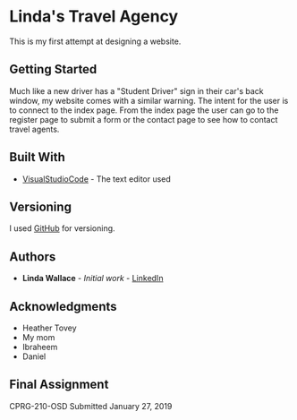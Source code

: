 # Linda's Travel Agency

This is my first attempt at designing a website.

## Getting Started

Much like a new driver has a "Student Driver" sign in their car's back window, my website comes with a similar warning.  The intent for the user is to connect to the index page.  From the index page the user can go to the register page to submit a form or the contact page to see how to contact travel agents.

## Built With

* [VisualStudioCode](https://code.visualstudio.com/) - The text editor used



## Versioning

I used [GitHub](http://github.com/) for versioning. 

## Authors

* **Linda Wallace** - *Initial work* - [LinkedIn](https://ca.linkedin.com/in/lindawallacecalgary)


## Acknowledgments

* Heather Tovey
* My mom
* Ibraheem
* Daniel

## Final Assignment 

CPRG-210-OSD
Submitted January 27, 2019

